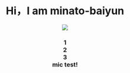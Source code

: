 <h1 align="center">Hi，I am minato-baiyun</h1>
<p align="center">
  <a href="https://skillicons.dev">
    <img src="https://skillicons.dev/icons?i=c,css,discord,github,nodejs,postman,py,sqlite,selenium,twitter,vscode" />
  </a>
</p>
<h3 align="center">
 1<br> 2 <br> 3 <br> mic test!
</h3>


<!---
alicezuber/alicezuber is a ✨ special ✨ repository because its `README.md` (this file) appears on your GitHub profile.
You can click the Preview link to take a look at your changes.
--->
